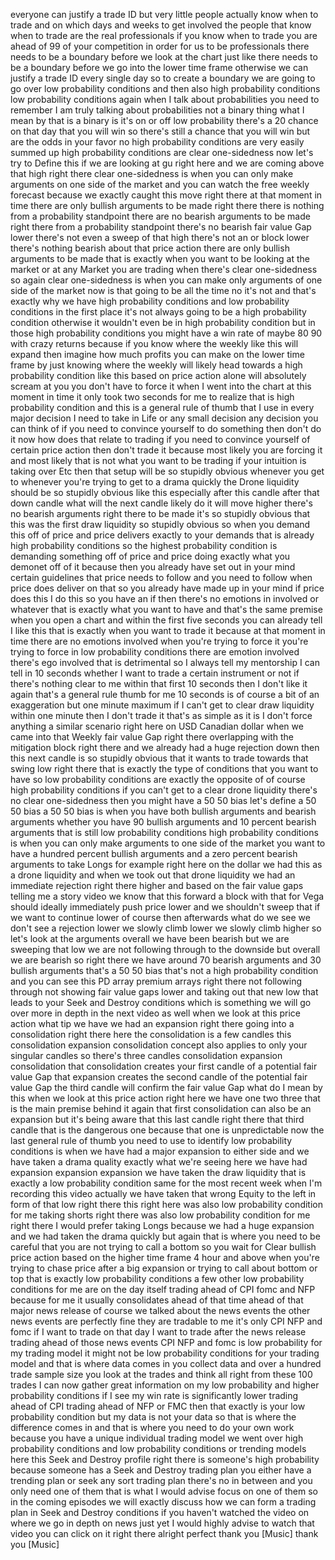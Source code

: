 everyone can justify a trade ID but very little people actually know when to trade and on which days and weeks to get involved the people that know when to trade are the real professionals if you know when to trade you are ahead of 99 of your competition in order for us to be professionals there needs to be a boundary before we look at the chart just like there needs to be a boundary before we go into the lower time frame otherwise we can justify a trade ID every single day so to create a boundary we are going to go over low probability conditions and then also high probability conditions low probability conditions again when I talk about probabilities you need to remember I am truly talking about probabilities not a binary thing what I mean by that is a binary is it's on or off low probability there's a 20 chance on that day that you will win so there's still a chance that you will win but are the odds in your favor no high probability conditions are very easily summed up high probability conditions are clear one-sidedness now let's try to Define this if we are looking at gu right here and we are coming above that high right there clear one-sidedness is when you can only make arguments on one side of the market and you can watch the free weekly forecast because we exactly caught this move right there at that moment in time there are only bullish arguments to be made right there there is nothing from a probability standpoint there are no bearish arguments to be made right there from a probability standpoint there's no bearish fair value Gap lower there's not even a sweep of that high there's not an or block lower there's nothing bearish about that price action there are only bullish arguments to be made that is exactly when you want to be looking at the market or at any Market you are trading when there's clear one-sidedness so again clear one-sidedness is when you can make only arguments of one side of the market now is that going to be all the time no it's not and that's exactly why we have high probability conditions and low probability conditions in the first place it's not always going to be a high probability condition otherwise it wouldn't even be in high probability condition but in those high probability conditions you might have a win rate of maybe 80 90 with crazy returns because if you know where the weekly like this will expand then imagine how much profits you can make on the lower time frame by just knowing where the weekly will likely head towards a high probability condition like this based on price action alone will absolutely scream at you you don't have to force it when I went into the chart at this moment in time it only took two seconds for me to realize that is high probability condition and this is a general rule of thumb that I use in every major decision I need to take in Life or any small decision any decision you can think of if you need to convince yourself to do something then don't do it now how does that relate to trading if you need to convince yourself of certain price action then don't trade it because most likely you are forcing it and most likely that is not what you want to be trading if your intuition is taking over Etc then that setup will be so stupidly obvious whenever you get to whenever you're trying to get to a drama quickly the Drone liquidity should be so stupidly obvious like this especially after this candle after that down candle what will the next candle likely do it will move higher there's no bearish arguments right there to be made it's so stupidly obvious that this was the first draw liquidity so stupidly obvious so when you demand this off of price and price delivers exactly to your demands that is already high probability conditions so the highest probability condition is demanding something off of price and price doing exactly what you demonet off of it because then you already have set out in your mind certain guidelines that price needs to follow and you need to follow when price does deliver on that so you already have made up in your mind if price does this I do this so you have an if then there's no emotions in involved or whatever that is exactly what you want to have and that's the same premise when you open a chart and within the first five seconds you can already tell I like this that is exactly when you want to trade it because at that moment in time there are no emotions involved when you're trying to force it you're trying to force in low probability conditions there are emotion involved there's ego involved that is detrimental so I always tell my mentorship I can tell in 10 seconds whether I want to trade a certain instrument or not if there's nothing clear to me within that first 10 seconds then I don't like it again that's a general rule thumb for me 10 seconds is of course a bit of an exaggeration but one minute maximum if I can't get to clear draw liquidity within one minute then I don't trade it that's as simple as it is I don't force anything a similar scenario right here on USD Canadian dollar when we came into that Weekly fair value Gap right there overlapping with the mitigation block right there and we already had a huge rejection down then this next candle is so stupidly obvious that it wants to trade towards that swing low right there that is exactly the type of conditions that you want to have so low probability conditions are exactly the opposite of of course high probability conditions if you can't get to a clear drone liquidity there's no clear one-sidedness then you might have a 50 50 bias let's define a 50 50 bias a 50 50 bias is when you have both bullish arguments and bearish arguments whether you have 90 bullish arguments and 10 percent bearish arguments that is still low probability conditions high probability conditions is when you can only make arguments to one side of the market you want to have a hundred percent bullish arguments and a zero percent bearish arguments to take Longs for example right here on the dollar we had this as a drone liquidity and when we took out that drone liquidity we had an immediate rejection right there higher and based on the fair value gaps telling me a story video we know that this forward a block with that for Vega should ideally immediately push price lower and we shouldn't sweep that if we want to continue lower of course then afterwards what do we see we don't see a rejection lower we slowly climb lower we slowly climb higher so let's look at the arguments overall we have been bearish but we are sweeping that low we are not following through to the downside but overall we are bearish so right there we have around 70 bearish arguments and 30 bullish arguments that's a 50 50 bias that's not a high probability condition and you can see this PD array premium arrays right there not following through not showing fair value gaps lower and taking out that new low that leads to your Seek and Destroy conditions which is something we will go over more in depth in the next video as well when we look at this price action what tip we have we had an expansion right there going into a consolidation right there here the consolidation is a few candles this consolidation expansion consolidation concept also applies to only your singular candles so there's three candles consolidation expansion consolidation that consolidation creates your first candle of a potential fair value Gap that expansion creates the second candle of the potential fair value Gap the third candle will confirm the fair value Gap what do I mean by this when we look at this price action right here we have one two three that is the main premise behind it again that first consolidation can also be an expansion but it's being aware that this last candle right there that third candle that is the dangerous one because that one is unpredictable now the last general rule of thumb you need to use to identify low probability conditions is when we have had a major expansion to either side and we have taken a drama quality exactly what we're seeing here we have had expansion expansion expansion we have taken the draw liquidity that is exactly a low probability condition same for the most recent week when I'm recording this video actually we have taken that wrong Equity to the left in form of that low right there this right here was also low probability condition for me taking shorts right there was also low probability condition for me right there I would prefer taking Longs because we had a huge expansion and we had taken the drama quickly but again that is where you need to be careful that you are not trying to call a bottom so you wait for Clear bullish price action based on the higher time frame 4 hour and above when you're trying to chase price after a big expansion or trying to call about bottom or top that is exactly low probability conditions a few other low probability conditions for me are on the day itself trading ahead of CPI fomc and NFP because for me it usually consolidates ahead of that time ahead of that major news release of course we talked about the news events the other news events are perfectly fine they are tradable to me it's only CPI NFP and fomc if I want to trade on that day I want to trade after the news release trading ahead of those news events CPI NFP and fomc is low probability for my trading model it might not be low probability conditions for your trading model and that is where data comes in you collect data and over a hundred trade sample size you look at the trades and think all right from these 100 trades I can now gather great information on my low probability and higher probability conditions if I see my win rate is significantly lower trading ahead of CPI trading ahead of NFP or FMC then that exactly is your low probability condition but my data is not your data so that is where the difference comes in and that is where you need to do your own work because you have a unique individual trading model we went over high probability conditions and low probability conditions or trending models here this Seek and Destroy profile right there is someone's high probability because someone has a Seek and Destroy trading plan you either have a trending plan or seek any sort trading plan there's no in between and you only need one of them that is what I would advise focus on one of them so in the coming episodes we will exactly discuss how we can form a trading plan in Seek and Destroy conditions if you haven't watched the video on where we go in depth on news just yet I would highly advise to watch that video you can click on it right there alright perfect thank you [Music] thank you [Music]